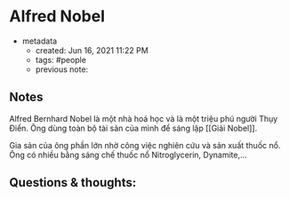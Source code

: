 # Alfred Nobel

- metadata
	- created: Jun 16, 2021 11:22 PM
	- tags: #people 
	- previous note:

## Notes
Alfred Bernhard Nobel là một nhà hoá học và là một triệu phú người Thụy Điển. Ông dùng toàn bộ tài sản của mình để sáng lập [[Giải Nobel]].

Gia sản của ông phần lớn nhờ công việc nghiên cứu và sản xuất thuốc nổ. Ông có nhiều bằng sáng chế thuốc nổ Nitroglycerin, Dynamite,...

## Questions & thoughts:

